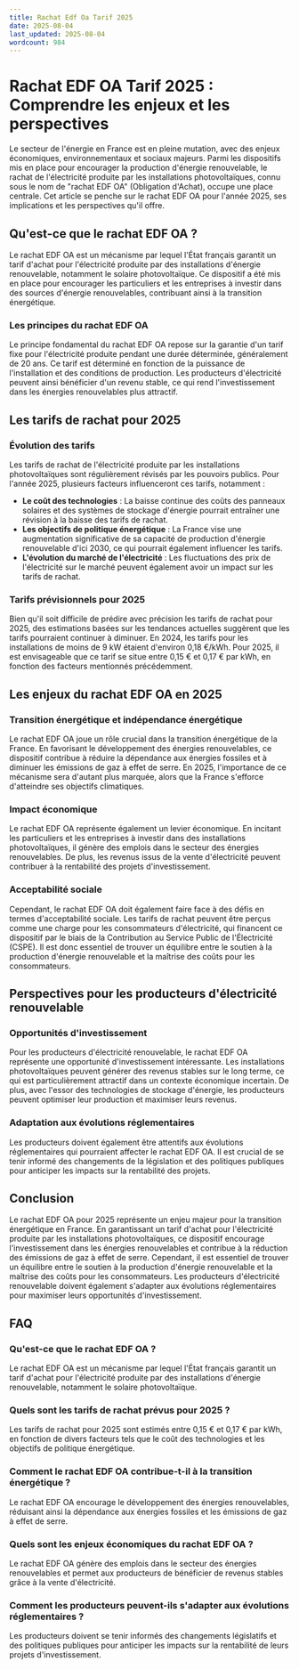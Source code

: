 ```yaml
---
title: Rachat Edf Oa Tarif 2025
date: 2025-08-04
last_updated: 2025-08-04
wordcount: 984
---
```


# Rachat EDF OA Tarif 2025 : Comprendre les enjeux et les perspectives

Le secteur de l'énergie en France est en pleine mutation, avec des enjeux économiques, environnementaux et sociaux majeurs. Parmi les dispositifs mis en place pour encourager la production d'énergie renouvelable, le rachat de l'électricité produite par les installations photovoltaïques, connu sous le nom de "rachat EDF OA" (Obligation d'Achat), occupe une place centrale. Cet article se penche sur le rachat EDF OA pour l'année 2025, ses implications et les perspectives qu'il offre.

## Qu'est-ce que le rachat EDF OA ?

Le rachat EDF OA est un mécanisme par lequel l'État français garantit un tarif d'achat pour l'électricité produite par des installations d'énergie renouvelable, notamment le solaire photovoltaïque. Ce dispositif a été mis en place pour encourager les particuliers et les entreprises à investir dans des sources d'énergie renouvelables, contribuant ainsi à la transition énergétique.

### Les principes du rachat EDF OA

Le principe fondamental du rachat EDF OA repose sur la garantie d'un tarif fixe pour l'électricité produite pendant une durée déterminée, généralement de 20 ans. Ce tarif est déterminé en fonction de la puissance de l'installation et des conditions de production. Les producteurs d'électricité peuvent ainsi bénéficier d'un revenu stable, ce qui rend l'investissement dans les énergies renouvelables plus attractif.

## Les tarifs de rachat pour 2025

### Évolution des tarifs

Les tarifs de rachat de l'électricité produite par les installations photovoltaïques sont régulièrement révisés par les pouvoirs publics. Pour l'année 2025, plusieurs facteurs influenceront ces tarifs, notamment :

- **Le coût des technologies** : La baisse continue des coûts des panneaux solaires et des systèmes de stockage d'énergie pourrait entraîner une révision à la baisse des tarifs de rachat.
- **Les objectifs de politique énergétique** : La France vise une augmentation significative de sa capacité de production d'énergie renouvelable d'ici 2030, ce qui pourrait également influencer les tarifs.
- **L'évolution du marché de l'électricité** : Les fluctuations des prix de l'électricité sur le marché peuvent également avoir un impact sur les tarifs de rachat.

### Tarifs prévisionnels pour 2025

Bien qu'il soit difficile de prédire avec précision les tarifs de rachat pour 2025, des estimations basées sur les tendances actuelles suggèrent que les tarifs pourraient continuer à diminuer. En 2024, les tarifs pour les installations de moins de 9 kW étaient d'environ 0,18 €/kWh. Pour 2025, il est envisageable que ce tarif se situe entre 0,15 € et 0,17 € par kWh, en fonction des facteurs mentionnés précédemment.

## Les enjeux du rachat EDF OA en 2025

### Transition énergétique et indépendance énergétique

Le rachat EDF OA joue un rôle crucial dans la transition énergétique de la France. En favorisant le développement des énergies renouvelables, ce dispositif contribue à réduire la dépendance aux énergies fossiles et à diminuer les émissions de gaz à effet de serre. En 2025, l'importance de ce mécanisme sera d'autant plus marquée, alors que la France s'efforce d'atteindre ses objectifs climatiques.

### Impact économique

Le rachat EDF OA représente également un levier économique. En incitant les particuliers et les entreprises à investir dans des installations photovoltaïques, il génère des emplois dans le secteur des énergies renouvelables. De plus, les revenus issus de la vente d'électricité peuvent contribuer à la rentabilité des projets d'investissement.

### Acceptabilité sociale

Cependant, le rachat EDF OA doit également faire face à des défis en termes d'acceptabilité sociale. Les tarifs de rachat peuvent être perçus comme une charge pour les consommateurs d'électricité, qui financent ce dispositif par le biais de la Contribution au Service Public de l'Électricité (CSPE). Il est donc essentiel de trouver un équilibre entre le soutien à la production d'énergie renouvelable et la maîtrise des coûts pour les consommateurs.

## Perspectives pour les producteurs d'électricité renouvelable

### Opportunités d'investissement

Pour les producteurs d'électricité renouvelable, le rachat EDF OA représente une opportunité d'investissement intéressante. Les installations photovoltaïques peuvent générer des revenus stables sur le long terme, ce qui est particulièrement attractif dans un contexte économique incertain. De plus, avec l'essor des technologies de stockage d'énergie, les producteurs peuvent optimiser leur production et maximiser leurs revenus.

### Adaptation aux évolutions réglementaires

Les producteurs doivent également être attentifs aux évolutions réglementaires qui pourraient affecter le rachat EDF OA. Il est crucial de se tenir informé des changements de la législation et des politiques publiques pour anticiper les impacts sur la rentabilité des projets.

## Conclusion

Le rachat EDF OA pour 2025 représente un enjeu majeur pour la transition énergétique en France. En garantissant un tarif d'achat pour l'électricité produite par les installations photovoltaïques, ce dispositif encourage l'investissement dans les énergies renouvelables et contribue à la réduction des émissions de gaz à effet de serre. Cependant, il est essentiel de trouver un équilibre entre le soutien à la production d'énergie renouvelable et la maîtrise des coûts pour les consommateurs. Les producteurs d'électricité renouvelable doivent également s'adapter aux évolutions réglementaires pour maximiser leurs opportunités d'investissement.

## FAQ

### Qu'est-ce que le rachat EDF OA ?

Le rachat EDF OA est un mécanisme par lequel l'État français garantit un tarif d'achat pour l'électricité produite par des installations d'énergie renouvelable, notamment le solaire photovoltaïque.

### Quels sont les tarifs de rachat prévus pour 2025 ?

Les tarifs de rachat pour 2025 sont estimés entre 0,15 € et 0,17 € par kWh, en fonction de divers facteurs tels que le coût des technologies et les objectifs de politique énergétique.

### Comment le rachat EDF OA contribue-t-il à la transition énergétique ?

Le rachat EDF OA encourage le développement des énergies renouvelables, réduisant ainsi la dépendance aux énergies fossiles et les émissions de gaz à effet de serre.

### Quels sont les enjeux économiques du rachat EDF OA ?

Le rachat EDF OA génère des emplois dans le secteur des énergies renouvelables et permet aux producteurs de bénéficier de revenus stables grâce à la vente d'électricité.

### Comment les producteurs peuvent-ils s'adapter aux évolutions réglementaires ?

Les producteurs doivent se tenir informés des changements législatifs et des politiques publiques pour anticiper les impacts sur la rentabilité de leurs projets d'investissement.